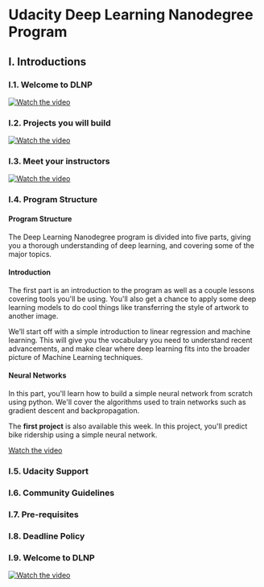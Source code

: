 # Udacity Deep Learning Nanodegree Program

## I. Introductions
### I.1. Welcome to DLNP
[![Watch the video](https://img.youtube.com/vi/It368pDgyZE/0.jpg)](https://youtu.be/It368pDgyZE)

### I.2. Projects you will build
[![Watch the video](https://img.youtube.com/vi/sFCV9nIssko/5.jpg)](https://youtu.be/sFCV9nIssko)

### I.3. Meet your instructors
[![Watch the video](https://img.youtube.com/vi/R6LKEXe2hPc/5.jpg)](https://youtu.be/R6LKEXe2hPc)

### I.4. Program Structure

#### Program Structure
The Deep Learning Nanodegree program is divided into five parts, giving you a thorough understanding of deep learning, and covering some of the major topics.

#### Introduction
The first part is an introduction to the program as well as a couple lessons covering tools you'll be using. You'll also get a chance to apply some deep learning models to do cool things like transferring the style of artwork to another image.

We’ll start off with a simple introduction to linear regression and machine learning. This will give you the vocabulary you need to understand recent advancements, and make clear where deep learning fits into the broader picture of Machine Learning techniques.

#### Neural Networks
In this part, you'll learn how to build a simple neural network from scratch using python. We'll cover the algorithms used to train networks such as gradient descent and backpropagation.

The **first project** is also available this week. In this project, you'll predict bike ridership using a simple neural network.

[Watch the video](https://github.com/swoldetsadick/DeepLearning/blob/master/Udacity/Introductions/lesson-1/convolutional-neural-networks-2.jpg?raw=true)



### I.5. Udacity Support

### I.6. Community Guidelines

### I.7. Pre-requisites

### I.8. Deadline Policy

### I.9. Welcome to DLNP
[![Watch the video](https://img.youtube.com/vi/7ZO66e1uTCg/0.jpg)](https://youtu.be/7ZO66e1uTCg)



